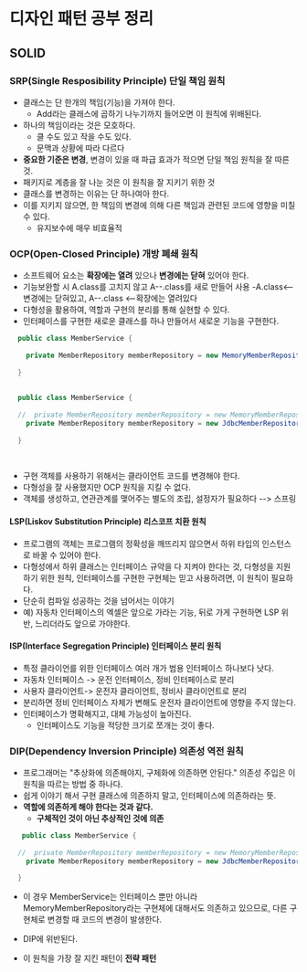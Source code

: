 # 디자인 패턴 공부 정리

## SOLID

### SRP(Single Resposibility Principle) 단일 책임 원칙
- 클래스는 단 한개의 책임(기능)을 가져야 한다.
  - Add라는 클래스에 곱하기 나누기까지 들어오면 이 원칙에 위배된다.
- 하나의 책임이라는 것은 모호하다.
  - 클 수도 있고 작을 수도 있다.
  - 문맥과 상황에 따라 다르다   
- **중요한 기준은 변경**, 변경이 있을 때 파급 효과가 적으면 단일 책임 원칙을 잘 따른 것.
- 패키지로 계층을 잘 나눈 것은 이 원칙을 잘 지키기 위한 것 
- 클래스를 변경하는 이유는 단 하나여아 한다.
- 이를 지키지 않으면, 한 책임의 변경에 의해 다른 책임과 관련된 코드에 영향을 미칠 수 있다.
  - 유지보수에 매우 비효율적  
### OCP(Open-Closed Principle) 개방 폐쇄 원칙
- 소프트웨어 요소는 **확장에는 열려** 있으나 **변경에는 닫혀** 있어야 한다.
- 기능보완할 시 A.class를 고치지 않고 A--.class를 새로 만들어 사용
  -A.class<-- 변경에는 닫혀있고, A--.class <--확장에는 열려있다   
- 다형성을 활용하여, 역할과 구현의 분리를 통해 실현할 수 있다.
- 인터페이스를 구현한 새로운 클래스를 하나 만들어서 새로운 기능을 구현한다.
```java
  public class MemberService {
    
    private MemberRepository memberRepository = new MemoryMemberRepository();
    
  }
  
  
  public class MemberService {
    
  //  private MemberRepository memberRepository = new MemoryMemberRepository();
    private MemberRepository memberRepository = new JdbcMemberRepository();
    
  }
  
  
  ```
  - 구현 객체를 사용하기 위해서는 클라이언트 코드를 변경해야 한다.
  - 다형성을 잘 사용했지만 OCP 원칙을 지킬 수 없다.
  - 객체를 생성하고, 연관관계를 맺어주는 별도의 조립, 설정자가 필요하다 --> 스프링
  
#### LSP(Liskov Substitution Principle) 리스코프 치환 원칙
  -  프로그램의 객체는 프로그램의 정확성을 깨뜨리지 않으면서 하위 타입의 인스턴스로 바꿀 수 있어야 한다.
  -  다형성에서 하위 클래스는 인터페이스 규약을 다 지켜야 한다는 것, 다형성을 지원하기 위한 원칙, 인터페이스를 구현한 구현체는 믿고 사용하려면, 이 원칙이 필요하다.
  -  단순히 컴파일 성공하는 것을 넘어서는 이야기
  -  예) 자동차 인터페이스의 엑셀은 앞으로 가라는 기능, 뒤로 가게 구현하면 LSP 위반, 느리더라도 앞으로 가야한다.


#### ISP(Interface Segregation Principle) 인터페이스 분리 원칙
  - 특정 클라이언를 위한 인터페이스 여러 개가 범용 인터페이스 하나보다 낫다.
  - 자동차 인터페이스 -> 운전 인터페이스, 정비 인터페이스로 분리
  - 사용자 클라이언트-> 운전자 클라이언트, 정비사 클라이언트로 분리
  - 분리하면 정비 인터페이스 자체가 변해도 운전자 클라이언트에 영향을 주지 않는다.
  - 인터페이스가 명확해지고, 대체 가능성이 높아진다.
    - 인터페이스도 기능을 적당한 크기로 쪼개는 것이 좋다.  

### DIP(Dependency Inversion Principle) 의존성 역전 원칙
 - 프로그래머는 "추상화에 의존해야지, 구체화에 의존하면 안된다." 의존성 주입은 이 원칙을 따르는 방법 중 하나다.
 - 쉽게 이야기 해서 구현 클래스에 의존하지 말고, 인터페이스에 의존하라는 뜻.
 - **역할에 의존하게 해야 한다는 것과 같다.** 
    - **구체적인 것이 아닌 추상적인 것에 의존**
``` java
   public class MemberService {
    
  //  private MemberRepository memberRepository = new MemoryMemberRepository();
    private MemberRepository memberRepository = new JdbcMemberRepository();
    
  }
```
  - 이 경우 MemberService는 인터페이스 뿐만 아니라 MemoryMemberRepository라는 구현체에 대해서도 의존하고 있으므로, 다른 구현체로 변경할 때 코드의 변경이 발생한다.
  - DIP에 위반된다.

- 이 원칙을 가장 잘 지킨 패턴이 **전략 패턴**

  
  
  



 
